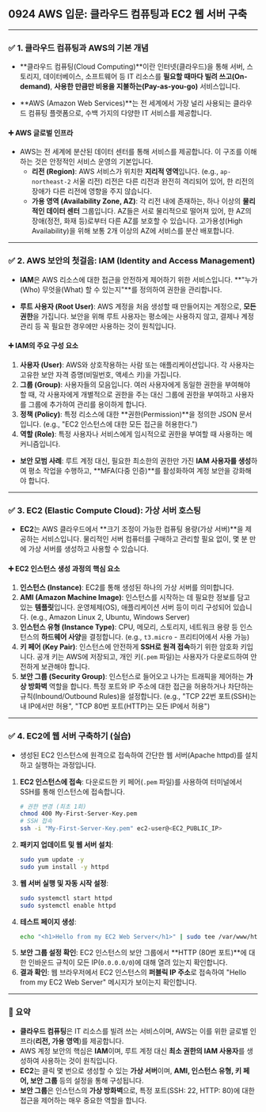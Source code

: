 ## 0924 AWS 입문: 클라우드 컴퓨팅과 EC2 웹 서버 구축

---

### ✅ 1. 클라우드 컴퓨팅과 AWS의 기본 개념

*   **클라우드 컴퓨팅(Cloud Computing)**이란 인터넷(클라우드)을 통해 서버, 스토리지, 데이터베이스, 소프트웨어 등 IT 리소스를 **필요할 때마다 빌려 쓰고(On-demand)**, **사용한 만큼만 비용을 지불하는(Pay-as-you-go)** 서비스입니다.

*   **AWS (Amazon Web Services)**는 전 세계에서 가장 널리 사용되는 클라우드 컴퓨팅 플랫폼으로, 수백 가지의 다양한 IT 서비스를 제공합니다.

#### ➕ AWS 글로벌 인프라

*   AWS는 전 세계에 분산된 데이터 센터를 통해 서비스를 제공합니다. 이 구조를 이해하는 것은 안정적인 서비스 운영의 기본입니다.
    *   **리전 (Region)**: AWS 서비스가 위치한 **지리적 영역**입니다. (e.g., `ap-northeast-2` 서울 리전) 리전은 다른 리전과 완전히 격리되어 있어, 한 리전의 장애가 다른 리전에 영향을 주지 않습니다.
    *   **가용 영역 (Availability Zone, AZ)**: 각 리전 내에 존재하는, 하나 이상의 **물리적인 데이터 센터** 그룹입니다. AZ들은 서로 물리적으로 떨어져 있어, 한 AZ의 장애(정전, 화재 등)로부터 다른 AZ를 보호할 수 있습니다. 고가용성(High Availability)을 위해 보통 2개 이상의 AZ에 서비스를 분산 배포합니다.

---

### ✅ 2. AWS 보안의 첫걸음: IAM (Identity and Access Management)

*   **IAM**은 AWS 리소스에 대한 접근을 안전하게 제어하기 위한 서비스입니다. **"누가(Who) 무엇을(What) 할 수 있는지"**를 정의하여 권한을 관리합니다.

*   **루트 사용자 (Root User)**: AWS 계정을 처음 생성할 때 만들어지는 계정으로, **모든 권한**을 가집니다. 보안을 위해 루트 사용자는 평소에는 사용하지 않고, 결제나 계정 관리 등 꼭 필요한 경우에만 사용하는 것이 원칙입니다.

#### ➕ IAM의 주요 구성 요소

1.  **사용자 (User)**: AWS와 상호작용하는 사람 또는 애플리케이션입니다. 각 사용자는 고유한 보안 자격 증명(비밀번호, 액세스 키)을 가집니다.
2.  **그룹 (Group)**: 사용자들의 모음입니다. 여러 사용자에게 동일한 권한을 부여해야 할 때, 각 사용자에게 개별적으로 권한을 주는 대신 그룹에 권한을 부여하고 사용자를 그룹에 추가하여 관리를 용이하게 합니다.
3.  **정책 (Policy)**: 특정 리소스에 대한 **권한(Permission)**을 정의한 JSON 문서입니다. (e.g., "EC2 인스턴스에 대한 모든 접근을 허용한다.")
4.  **역할 (Role)**: 특정 사용자나 서비스에게 임시적으로 권한을 부여할 때 사용하는 메커니즘입니다.

*   **보안 모범 사례**: 루트 계정 대신, 필요한 최소한의 권한만 가진 **IAM 사용자를 생성**하여 평소 작업을 수행하고, **MFA(다중 인증)**를 활성화하여 계정 보안을 강화해야 합니다.

---

### ✅ 3. EC2 (Elastic Compute Cloud): 가상 서버 호스팅

*   **EC2**는 AWS 클라우드에서 **크기 조정이 가능한 컴퓨팅 용량(가상 서버)**을 제공하는 서비스입니다. 물리적인 서버 컴퓨터를 구매하고 관리할 필요 없이, 몇 분 만에 가상 서버를 생성하고 사용할 수 있습니다.

#### ➕ EC2 인스턴스 생성 과정의 핵심 요소

1.  **인스턴스 (Instance)**: EC2를 통해 생성된 하나의 가상 서버를 의미합니다.
2.  **AMI (Amazon Machine Image)**: 인스턴스를 시작하는 데 필요한 정보를 담고 있는 **템플릿**입니다. 운영체제(OS), 애플리케이션 서버 등이 미리 구성되어 있습니다. (e.g., Amazon Linux 2, Ubuntu, Windows Server)
3.  **인스턴스 유형 (Instance Type)**: CPU, 메모리, 스토리지, 네트워크 용량 등 인스턴스의 **하드웨어 사양**을 결정합니다. (e.g., `t3.micro` - 프리티어에서 사용 가능)
4.  **키 페어 (Key Pair)**: 인스턴스에 안전하게 **SSH로 원격 접속**하기 위한 암호화 키입니다. 공개 키는 AWS에 저장되고, 개인 키(`.pem` 파일)는 사용자가 다운로드하여 안전하게 보관해야 합니다.
5.  **보안 그룹 (Security Group)**: 인스턴스로 들어오고 나가는 트래픽을 제어하는 **가상 방화벽** 역할을 합니다. 특정 포트와 IP 주소에 대한 접근을 허용하거나 차단하는 규칙(Inbound/Outbound Rules)을 설정합니다. (e.g., "TCP 22번 포트(SSH)는 내 IP에서만 허용", "TCP 80번 포트(HTTP)는 모든 IP에서 허용")

---

### ✅ 4. EC2에 웹 서버 구축하기 (실습)

*   생성된 EC2 인스턴스에 원격으로 접속하여 간단한 웹 서버(Apache httpd)를 설치하고 실행하는 과정입니다.

1.  **EC2 인스턴스에 접속**: 다운로드한 키 페어(`.pem` 파일)를 사용하여 터미널에서 SSH를 통해 인스턴스에 접속합니다.
    ```bash
    # 권한 변경 (최초 1회)
    chmod 400 My-First-Server-Key.pem
    # SSH 접속
    ssh -i "My-First-Server-Key.pem" ec2-user@<EC2_PUBLIC_IP>
    ```
2.  **패키지 업데이트 및 웹 서버 설치**:
    ```bash
    sudo yum update -y
    sudo yum install -y httpd
    ```
3.  **웹 서버 실행 및 자동 시작 설정**:
    ```bash
    sudo systemctl start httpd
    sudo systemctl enable httpd
    ```
4.  **테스트 페이지 생성**:
    ```bash
    echo "<h1>Hello from my EC2 Web Server</h1>" | sudo tee /var/www/html/index.html
    ```
5.  **보안 그룹 설정 확인**: EC2 인스턴스의 보안 그룹에서 **HTTP (80번 포트)**에 대한 인바운드 규칙이 모든 IP(`0.0.0.0/0`)에 대해 열려 있는지 확인합니다.
6.  **결과 확인**: 웹 브라우저에서 EC2 인스턴스의 **퍼블릭 IP 주소**로 접속하여 "Hello from my EC2 Web Server" 메시지가 보이는지 확인합니다.

---

### 📌 요약

*   **클라우드 컴퓨팅**은 IT 리소스를 빌려 쓰는 서비스이며, AWS는 이를 위한 글로벌 인프라(**리전, 가용 영역**)를 제공합니다.
*   AWS 계정 보안의 핵심은 **IAM**이며, 루트 계정 대신 **최소 권한의 IAM 사용자**를 생성하여 사용하는 것이 원칙입니다.
*   **EC2**는 클릭 몇 번으로 생성할 수 있는 **가상 서버**이며, **AMI, 인스턴스 유형, 키 페어, 보안 그룹** 등의 설정을 통해 구성됩니다.
*   **보안 그룹**은 인스턴스의 **가상 방화벽**으로, 특정 포트(SSH: 22, HTTP: 80)에 대한 접근을 제어하는 매우 중요한 역할을 합니다.